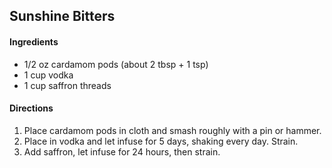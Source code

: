 ## Sunshine Bitters

#### Ingredients

* 1/2 oz cardamom pods (about 2 tbsp + 1 tsp)
* 1 cup vodka
* 1 cup saffron threads

#### Directions

1. Place cardamom pods in cloth and smash roughly with a pin or hammer.
2. Place in vodka and let infuse for 5 days, shaking every day. Strain.
3. Add saffron, let infuse for 24 hours, then strain.
